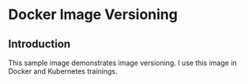 # Docker Image Versioning

## Introduction

This sample image demonstrates image versioning. I use this image in Docker and Kubernetes trainings.
